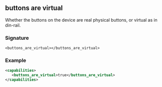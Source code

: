 ## buttons are virtual

Whether the buttons on the device are real physical buttons, or virtual as in din-rail.


### Signature

`<buttons_are_virtual></buttons_are_virtual>`


### Example

```xml
<capabilities>
   <buttons_are_virtual>true</buttons_are_virtual>
</capabilities>
```


